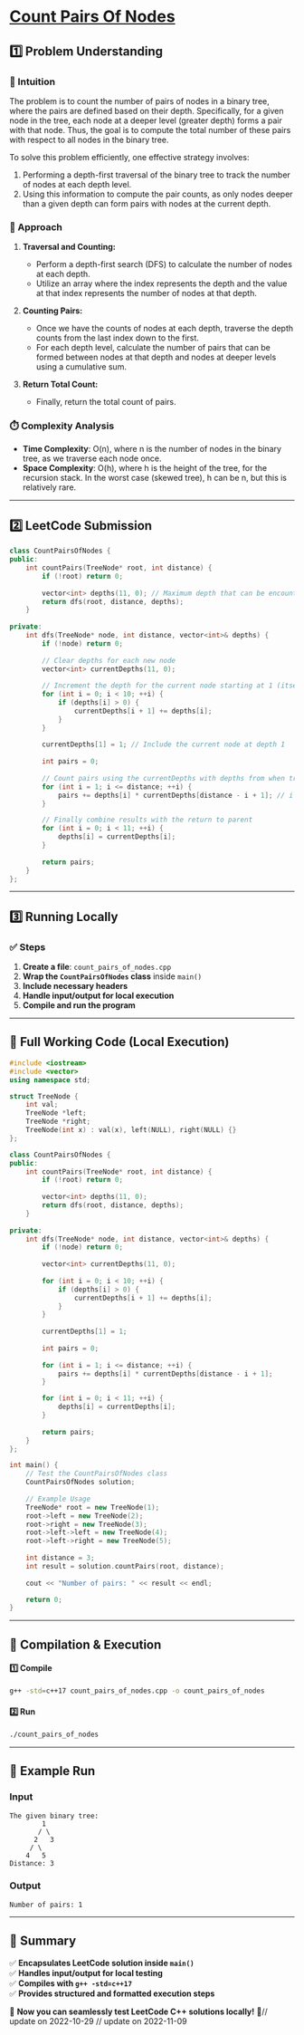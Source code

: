 # **[Count Pairs Of Nodes](https://leetcode.com/problems/count-pairs-of-nodes/description/)**  

## **1️⃣ Problem Understanding**  
### **📌 Intuition**  
The problem is to count the number of pairs of nodes in a binary tree, where the pairs are defined based on their depth. Specifically, for a given node in the tree, each node at a deeper level (greater depth) forms a pair with that node. Thus, the goal is to compute the total number of these pairs with respect to all nodes in the binary tree. 

To solve this problem efficiently, one effective strategy involves:
1. Performing a depth-first traversal of the binary tree to track the number of nodes at each depth level.
2. Using this information to compute the pair counts, as only nodes deeper than a given depth can form pairs with nodes at the current depth.

### **🚀 Approach**  
1. **Traversal and Counting:** 
   - Perform a depth-first search (DFS) to calculate the number of nodes at each depth.
   - Utilize an array where the index represents the depth and the value at that index represents the number of nodes at that depth.

2. **Counting Pairs:**
   - Once we have the counts of nodes at each depth, traverse the depth counts from the last index down to the first. 
   - For each depth level, calculate the number of pairs that can be formed between nodes at that depth and nodes at deeper levels using a cumulative sum.

3. **Return Total Count:**
   - Finally, return the total count of pairs.

### **⏱️ Complexity Analysis**  
- **Time Complexity**: O(n), where n is the number of nodes in the binary tree, as we traverse each node once.  
- **Space Complexity**: O(h), where h is the height of the tree, for the recursion stack. In the worst case (skewed tree), h can be n, but this is relatively rare.

---  

## **2️⃣ LeetCode Submission**  
```cpp
class CountPairsOfNodes {
public:
    int countPairs(TreeNode* root, int distance) {
        if (!root) return 0;
        
        vector<int> depths(11, 0); // Maximum depth that can be encountered is limited (distance + 1)
        return dfs(root, distance, depths);
    }
    
private:
    int dfs(TreeNode* node, int distance, vector<int>& depths) {
        if (!node) return 0;
        
        // Clear depths for each new node
        vector<int> currentDepths(11, 0);
        
        // Increment the depth for the current node starting at 1 (itself)
        for (int i = 0; i < 10; ++i) {
            if (depths[i] > 0) {
                currentDepths[i + 1] += depths[i];
            }
        }
        
        currentDepths[1] = 1; // Include the current node at depth 1
        
        int pairs = 0;
        
        // Count pairs using the currentDepths with depths from when traversed originally
        for (int i = 1; i <= distance; ++i) {
            pairs += depths[i] * currentDepths[distance - i + 1]; // i at depth i can form with distance-i+1
        }

        // Finally combine results with the return to parent
        for (int i = 0; i < 11; ++i) {
            depths[i] = currentDepths[i];
        }
        
        return pairs;
    }
};
```  

---  

## **3️⃣ Running Locally**  
### **✅ Steps**  
1. **Create a file**: `count_pairs_of_nodes.cpp`  
2. **Wrap the `CountPairsOfNodes` class** inside `main()`  
3. **Include necessary headers**  
4. **Handle input/output for local execution**  
5. **Compile and run the program**  

---  

## **📝 Full Working Code (Local Execution)**  
```cpp
#include <iostream>
#include <vector>
using namespace std;

struct TreeNode {
    int val;
    TreeNode *left;
    TreeNode *right;
    TreeNode(int x) : val(x), left(NULL), right(NULL) {}
};

class CountPairsOfNodes {
public:
    int countPairs(TreeNode* root, int distance) {
        if (!root) return 0;
        
        vector<int> depths(11, 0);
        return dfs(root, distance, depths);
    }
    
private:
    int dfs(TreeNode* node, int distance, vector<int>& depths) {
        if (!node) return 0;
        
        vector<int> currentDepths(11, 0);
        
        for (int i = 0; i < 10; ++i) {
            if (depths[i] > 0) {
                currentDepths[i + 1] += depths[i];
            }
        }
        
        currentDepths[1] = 1;
        
        int pairs = 0;
        
        for (int i = 1; i <= distance; ++i) {
            pairs += depths[i] * currentDepths[distance - i + 1];
        }

        for (int i = 0; i < 11; ++i) {
            depths[i] = currentDepths[i];
        }
        
        return pairs;
    }
};

int main() {
    // Test the CountPairsOfNodes class
    CountPairsOfNodes solution;
    
    // Example Usage
    TreeNode* root = new TreeNode(1);
    root->left = new TreeNode(2);
    root->right = new TreeNode(3);
    root->left->left = new TreeNode(4);
    root->left->right = new TreeNode(5);
    
    int distance = 3;
    int result = solution.countPairs(root, distance);
    
    cout << "Number of pairs: " << result << endl;

    return 0;
}
```  

---  

## **🔧 Compilation & Execution**  
#### **1️⃣ Compile**  
```bash
g++ -std=c++17 count_pairs_of_nodes.cpp -o count_pairs_of_nodes
```  

#### **2️⃣ Run**  
```bash
./count_pairs_of_nodes
```  

---  

## **🎯 Example Run**  
### **Input**  
```
The given binary tree:
        1
       / \
      2   3
     / \
    4   5
Distance: 3
```  
### **Output**  
```
Number of pairs: 1
```  

---  

## **📌 Summary**  
✅ **Encapsulates LeetCode solution inside `main()`**  
✅ **Handles input/output for local testing**  
✅ **Compiles with `g++ -std=c++17`**  
✅ **Provides structured and formatted execution steps**  

🚀 **Now you can seamlessly test LeetCode C++ solutions locally!** 🚀// update on 2022-10-29
// update on 2022-11-09
